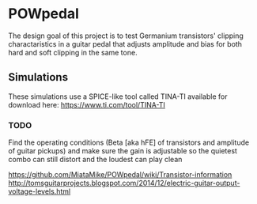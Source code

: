 # POWpedal
The design goal of this project is to test Germanium transistors' clipping charactaristics in a guitar pedal that adjusts amplitude and bias for both hard and soft clipping in the same tone.

## Simulations
These simulations use a SPICE-like tool called TINA-TI available for download here: https://www.ti.com/tool/TINA-TI

### TODO
Find the operating conditions (Beta [aka hFE] of transistors and amplitude of guitar pickups) and make sure the gain is adjustable so the quietest combo can still distort and the loudest can play clean

https://github.com/MiataMike/POWpedal/wiki/Transistor-information
http://tomsguitarprojects.blogspot.com/2014/12/electric-guitar-output-voltage-levels.html
